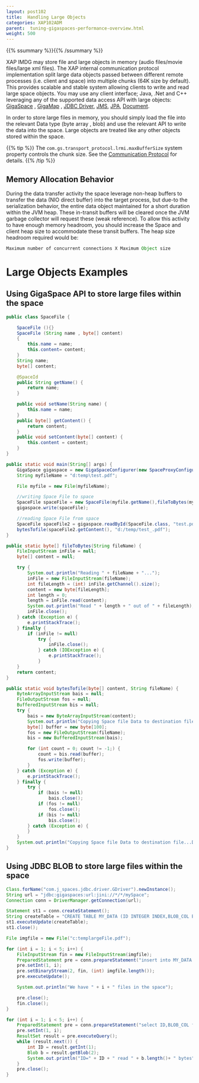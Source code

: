 ```yaml
---
layout: post102
title:  Handling Large Objects
categories: XAP102ADM
parent:  tuning-gigaspaces-performance-overview.html
weight: 500
---
```


{{% ssummary %}}{{% /ssummary %}}



XAP IMDG may store file and large objects in memory (audio files/movie files/large xml files). The XAP internal communication protocol implementation split large data objects passed between different remote processes (i.e. client and space) into multiple chunks (64K size by default). This provides scalable and stable system allowing clients to write and read large space objects. You may use any client interface; Java, .Net and C++ leveraging any of the supported data access API with large objects: [GigaSpace]({{%currentjavaurl%}}/the-gigaspace-interface.html) , [GigaMap]({{%currentjavaurl%}}/map-api.html) , [JDBC Driver]({{%currentjavaurl%}}/jdbc-driver.html), [JMS]({{%currentjavaurl%}}/messaging-support.html), [JPA]({{%currentjavaurl%}}/jpa-api.html), [Document]({{%currentjavaurl%}}/document-api.html).

In order to store large files in memory, you should simply load the file into the relevant Data type (byte array , blob) and use the relevant API to write the data into the space. Large objects are treated like any other objects stored within the space.

{{% tip %}}
The `com.gs.transport_protocol.lrmi.maxBufferSize` system property controls the chunk size. See the [Communication Protocol](./tuning-communication-protocol.html#maxBufferSize) for details.
{{% /tip %}}

## Memory Allocation Behavior

During the data transfer activity the space leverage non-heap buffers to transfer the data (NIO direct buffer) into the target process, but due-to the serialization behavior, the entire data object maintained for a short duration within the JVM heap. These in-transit buffers will be cleared once the JVM garbage collector will request these (weak reference). To allow this activity to have enough memory headroom, you should increase the Space and client heap size to accommodate these transit buffers. The heap size headroom required would be:

```java
Maximum number of concurrent connections X Maximum Object size
```

# Large Objects Examples

## Using GigaSpace API to store large files within the space

```java
public class SpaceFile {

	SpaceFile (){}
	SpaceFile (String name , byte[] content)
	{
		this.name = name;
		this.content= content;
	}
	String name;
	byte[] content;

	@SpaceId
	public String getName() {
		return name;
	}

	public void setName(String name) {
		this.name = name;
	}
	public byte[] getContent() {
		return content;
	}
	public void setContent(byte[] content) {
		this.content = content;
	}
}
```

```java
public static void main(String[] args) {
	GigaSpace gigaspace = new GigaSpaceConfigurer(new SpaceProxyConfigurer("space")).gigaSpace();
	String myfileName = "d:temp\test.pdf";

	File myfile = new File(myfileName);

	//writing Space File to space
	SpaceFile spaceFile = new SpaceFile(myfile.getName(),fileToBytes(myfileName));
	gigaspace.write(spaceFile);

	//reading Space File from space
	SpaceFile spaceFile2 = gigaspace.readById(SpaceFile.class, "test.pdf");
	bytesTofile(spaceFile2.getContent(), "d:/temp/test_.pdf");
}

public static byte[] fileToBytes(String fileName) {
	FileInputStream inFile = null;
	byte[] content = null;

	try {
		System.out.println("Reading " + fileName + "...");
		inFile = new FileInputStream(fileName);
		int fileLength = (int) inFile.getChannel().size();
		content = new byte[fileLength];
		int length = 0;
		length = inFile.read(content);
		System.out.println("Read " + length + " out of " + fileLength);
		inFile.close();
	} catch (Exception e) {
		e.printStackTrace();
	} finally {
		if (inFile != null)
			try {
				inFile.close();
			} catch (IOException e) {
				e.printStackTrace();
			}
	}
	return content;
}

public static void bytesTofile(byte[] content, String fileName) {
	ByteArrayInputStream bais = null;
	FileOutputStream fos = null;
	BufferedInputStream bis = null;
	try {
		bais = new ByteArrayInputStream(content);
		System.out.println("Copying Space file Data to destination file...");
		byte[] buffer = new byte[100];
		fos = new FileOutputStream(fileName);
		bis = new BufferedInputStream(bais);

		for (int count = 0; count != -1;) {
			count = bis.read(buffer);
			fos.write(buffer);
		}
	} catch (Exception e) {
		e.printStackTrace();
	} finally {
		try {
			if (bais != null)
				bais.close();
			if (fos != null)
				fos.close();
			if (bis != null)
				bis.close();
		} catch (Exception e) {
		}
	}
	System.out.println("Copying Space file Data to destination file...Done!");
}
```

## Using JDBC BLOB to store large files within the space

```java
Class.forName("com.j_spaces.jdbc.driver.GDriver").newInstance();
String url = "jdbc:gigaspaces:url:jini://*/*/mySpace";
Connection conn = DriverManager.getConnection(url);

Statement st1 = conn.createStatement();
String createTable = "CREATE TABLE MY_DATA (ID INTEGER INDEX,BLOB_COL BLOB)";
st1.executeUpdate(createTable);
st1.close();

File imgfile = new File("c:templargeFile.pdf");

for (int i = 1; i < 5; i++) {
	FileInputStream fin = new FileInputStream(imgfile);
	PreparedStatement pre = conn.prepareStatement("insert into MY_DATA values(?,?)");
	pre.setInt(1, i);
	pre.setBinaryStream(2, fin, (int) imgfile.length());
	pre.executeUpdate();

	System.out.println("We have " + i + " files in the space");

    pre.close();
    fin.close();
}

for (int i = 1; i < 5; i++) {
	PreparedStatement pre = conn.prepareStatement("select ID,BLOB_COL from MY_DATA where ID = ?");
	pre.setInt(1, i);
	ResultSet result = pre.executeQuery();
	while (result.next()) {
		int ID = result.getInt(1);
		Blob b = result.getBlob(2);
		System.out.println("ID=" + ID + " read " + b.length()+ " bytes");
	}
	pre.close();
}
```

